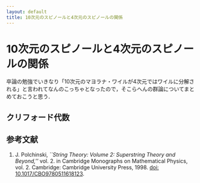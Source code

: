 ```yaml
---
layout: default
title: 10次元のスピノールと4次元のスピノールの関係
---
```


# 10次元のスピノールと4次元のスピノールの関係

卒論の勉強でいきなり「10次元のマヨラナ・ワイルが4次元ではワイルに分解される」と言われてなんのこっちゃとなったので，そこらへんの群論についてまとめておこうと思う．

## クリフォード代数





## 参考文献

1. J. Polchinski, *``String Theory: Volume 2: Superstring Theory and Beyond,''* vol. 2. in Cambridge Monographs on Mathematical Physics, vol. 2. Cambridge: Cambridge University Press, 1998. [doi: 10.1017/CBO9780511618123](https://doi.org/10.1017/CBO9780511618123).
